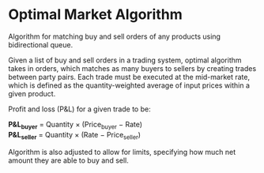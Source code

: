 # Optimal Market Algorithm
Algorithm for matching buy and sell orders of any products using bidirectional queue.

Given a list of buy and sell orders in a trading system, optimal algorithm takes in orders, which matches as many buyers to sellers by
creating trades between party pairs. Each trade must be executed at the mid-market rate, which is defined as the quantity-weighted average of input prices within a given
product. 

Profit and loss (P&L) for a given trade to be:

**P&L<sub>buyer</sub>** = Quantity × (Price<sub>buyer</sub> − Rate)  
**P&L<sub>seller</sub>** = Quantity × (Rate − Price<sub>seller</sub>)


Algorithm is also adjusted to allow for limits, specifying how much net amount they are able to buy and sell.
